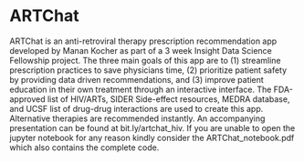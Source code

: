 # ARTChat
ARTChat is an anti-retroviral therapy prescription recommendation app developed by Manan Kocher as part of a 3 week Insight Data Science Fellowship project. The three main goals of this app are to (1) streamline prescription practices to save physicians time, (2) prioritize patient safety by providing data driven recommendations, and (3) improve patient education in their own treatment through an interactive interface. The FDA-approved list of HIV/ARTs, SIDER Side-effect resources, MEDRA database, and UCSF list of drug-drug interactions are used to create this app. Alternative therapies are recommended instantly. An accompanying presentation can be found at bit.ly/artchat_hiv.
If you are unable to open the jupyter notebook for any reason kindly consider the ARTChat_notebook.pdf which also contains the complete code.

